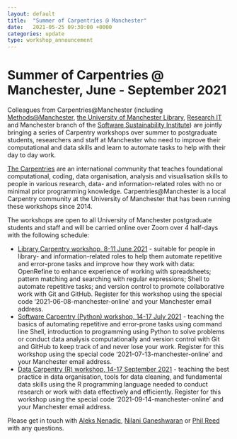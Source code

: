```yaml
---
layout: default
title:  "Summer of Carpentries @ Manchester"
date:   2021-05-25 09:30:00 +0000
categories: update
type: workshop_announcement
---
```

# Summer of Carpentries @ Manchester, June - September 2021

Colleagues from Carpentries@Manchester (including [Methods@Manchester](https://www.methods.manchester.ac.uk/), [the University of Manchester Library](https://www.library.manchester.ac.uk/using-the-library/students/training-and-skills-support/), [Research IT](http://www.itservices.manchester.ac.uk/research/) and Manchester branch of the 
[Software Sustainability Institute](https://software.ac.uk/)) are 
jointly bringing a series of Carpentry workshops over summer to postgraduate students, researchers and staff at Manchester who 
need to improve their computational and data skills and learn to automate tasks to help with their day to day work. 

[The Carpentries](https://carpentries.org/) are an international community that teaches foundational computational, coding, data organisation, analysis 
and visualisation skills to people in various research, data- and information-related roles with no or minimal prior programming knowledge. 
Carpentries@Manchester is a local Carpentry community at the University of Manchester that has been running these workshops since 2014.
 
The workshops are open to all University of Manchester postgraduate students and staff and will be carried online over Zoom over 4 half-days with the following schedule:
 
- [Library Carpentry workshop, 8-11 June 2021](https://uk-carpentries.github.io/2021-06-08-manchester-online/) - suitable for people in library- and information-related roles to help them automate repetitive and error-prone tasks and improve how they work with data: OpenRefine to enhance experience of working with spreadsheets; pattern matching and searching with regular expressions; Shell to automate repetitive tasks; and version control to promote collaborative work with Git and GitHub. Register for this workshop using the special code ‘2021-06-08-manchester-online’ and your Manchester email address.
- [Software Carpentry (Python) workshop, 14-17 July 2021](https://uk-carpentries.github.io/2021-07-13-manchester-online/) - teaching the basics of automating repetitive and error-prone tasks using command line Shell, introduction to programming using Python to solve problems or conduct data analysis computationally and version control with Git and GitHub to keep track of and never lose your work. Register for this workshop using the special code ‘2021-07-13-manchester-online’ and your Manchester email address.
- [Data Carpentry (R) workshop, 14-17 September 2021](https://uk-carpentries.github.io/2021-09-14-manchester-online/) - teaching the best practice in data organisation, tools for data cleaning, 
and fundamental data skills using the R programming language needed to conduct research or work with data effectively and efficiently. Register for this workshop using the special code ‘2021-09-14-manchester-online’ and your Manchester email address.

Please get in touch with [Aleks Nenadic](mailto:a.nenadic@manchester.ac.uk), [Nilani Ganeshwaran](mailto:Nilani.Ganeshwaran@manchester.ac.uk) or [Phil Reed](mailto:Phil.Reed@manchester.ac.uk) with any questions.
